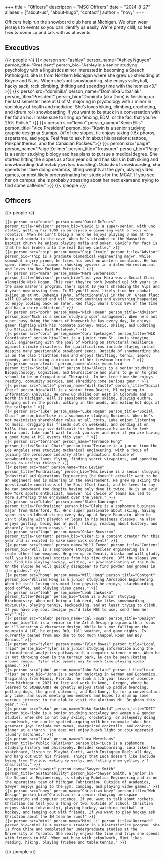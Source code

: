 +++
title = "Officers"
description = "MSC Officers"
date = "2024-8-27"
aliases = ["about-us", "about-hugo", "contact"]
author = "novy"
+++

Officers help run the snowboard club here at Michigan. We often wear jerseys to events so you can identify us easily. We're pretty chill, so feel free to come up and talk with us at events

## Executives
{{< people >}}
    {{< person src="ashley" person_name="Ashley Nguyen" person_title="President" person_bio="Ashley is a senior studying psychology with a linguistics minor interested in becoming a Speech Pathologist. She is from Northern Michigan where she grew up shredding at Boyne and Nubs. When she’s not snowboarding, she enjoys volleyball, hacky sack, rock climbing, thrifting and spending time with the homies<3." >}}
    {{< person src="dominika" person_name="Dominika Urbaniak" person_title="President" person_bio="Dominika (aka Dom) is finishing up her last semester here at U of M, majoring in psychology with a minor in sociology of health and medicine. She’s loves hiking, climbing, crocheting, and (drum roll) snowboarding! If you want to be stuck in a conversation with her for an hour make sure to bring up fencing, EDM, or the fact that you’re 25% Polish." >}}
    {{< person src="kevin" person_name="Kevin Ellis" person_title="Vice President" person_bio="Kevin is a senior studying graphic design at Stamps. Off of the slopes, he enjoys taking 0.5x photos, aspartame, and yoga. Feel free to ask him about his passions: tattoos, Pinkpantheress, and the Canadian Rockies.">}}
    {{< person src="paige" person_name="Paige Zellmer" person_title="Treasurer" person_bio="Paige is a senior studying biology and has plans to pursue a medical degree. She started hitting the slopes as a four year old and has skills in both skiing and snowboarding (but notably prefers boarding). Outside of snowboarding, she spends her time doing ceramics, lifting weights at the gym, playing video games, or most likely procrastinating her studies for the MCAT.  If you see her on campus, she is probably stressing about her next exam and trying to find some caffeine." >}}
{{< /people >}}

## Officers
{{< people >}}

    {{< person src="david" person_name="David McInnis" person_title="Advisor" person_bio="David is a super-senior, with unc status, getting his SUGS in aerospace engineering with a focus on robotics. When he isn’t being a nerd he enjoys playing 3 man at the berg and someda in the cave. When he’s stranded in the Wamsutter Baptist church he enjoys playing mafia and poker. David’s fun fact is that he has broken into the real Disney castle." >}}
    {{< person src="chip" person_name="Chip Cronin" person_title="Advisor" person_bio="Chip is a graduate biomedical engineering major. While somewhat injury prone, he tries his best on western mountains. He has spent these last 2 summers shucking oysters in a Salem MA restaurant and loves the New England Patriots." >}}
    {{< person src="mara" person_name="Mara Serbanescu" person_title="Advisor" person_bio="Last year Mara was a Social Chair alongside Nick Hogan. This year they're both (washed up) 5th years in the same master's program. She's spent 10 years shredding the Alps and 4 years now missing them. In MI you'll most likely find her combat skiing up at Mt. Bohemia (Boho, affectionately) in the UP. Green flag: will DD when needed and will record anything and everything happening to enjoy looking back on later. Red flag: wears Crocs 99% of the time and has a dairy addiction." >}}
    {{< person src="pork" person_name="Nick Hogan" person_title="Advisor" person_bio="Nick is a senior studying sport management. When he's not super busy doing the hours of homework he has every day, he enjoys gamer fighting with his roommate Sidney, music, skiing, and updating the Official Beer Ball Rulebook." >}}
    {{< person src="cori" person_name="Cori Spetnagel" person_title="MLK Coordinator" person_bio="Cori is a junior from St. Louis studying civil engineering with the goal of working on structural resilience against climate disasters. Her qualifications include staying intact despite many questionable snowboard sends. Outside of snowboarding she is on the club triathlon team and enjoys thrifting, tennis, improv comedy, and building a minion out of her freshman brother." >}}
    {{< person src="alexis" person_name="Alexis Mountford" person_title="Social Chair" person_bio="Alexis is a senior studying Biopsychology, Cognition, and Neuroscience and plans to go on to grad school to be an Occupational Therapist. In her free time she enjoys reading, community service, and shredding some serious gnar." >}}
    {{< person src="castle" person_name="Will Castle" person_title="Social Chair" person_bio="Will is a senior from Dewitt, MI majoring in Information Analysis. He grew up skiing out West in Colorado and up North in Michigan. Will is passionate about skiing, playing euchre, hanging out on the porch, walking in the woods, and eating hot dogs at the tailgate." >}}
    {{< person src="luke" person_name="Luke Hogan" person_title="Social Chair" person_bio="Luke is a sophomore studying Business. When he’s not maximizing shareholder value at all costs, Luke enjoys listening to music, dragging his friends out on weekends, and sending it on hills that are way too difficult for him because he wants to look extra cool. Luke can’t wait to ask you over and over if you are having a good time at MSC events this year. " >}}
    {{< person src="terrance" person_name="Terrance Fung" person_title="Social Chair" person_bio="Terrance is a junior from the Los Angeles area studying mechanical engineering, with a focus of joining the aerospace industry after graduation. Outside of snowboarding he loves flying, finding secret viewpoints, and spending money on useless things." >}}
    {{< person src="max" person_name="Max Levine" person_title="Fundraising" person_bio="Max Levine is a senior studying Industrial and Operations Engineering (he doesn’t actually want to be an engineer) and is minoring in the environment. He grew up skiing the questionable conditions of the East (Ice) Coast, and he loves to say he can snowboard too despite having only done it twice. He is an avid New York sports enthusiast, however his choice of teams has led to more suffering than enjoyment over the years." >}}
    {{< person src="blake" person_name="Blake Banninger " person_title="Fundraising" person_bio="Blake is a sophomore business major from Waterford, Mi. He's super passionate about skiing, having spent his childhood skiing every day up at Boyne Mountain. When he isn't playing with playdoh or legos in his business classes, he also enjoys golfing, being bad at pool, hiking, reading about history, and absurdly long video essays." >}}
    {{< person src="logo" person_name="Oskar Roxstrom" person_title="Content" person_bio="Oskar is a content creator for this year and is excited to make some sick content!" >}}
    {{< person src="tomeo" person_name="Will Tomeo" person_title="Content" person_bio="Will is a sophomore studying nuclear engineering in a realm other than weapons. He grew up in Denali, Alaska and will gladly tell you his survival stories from his time there. Off the slopes you can find him playing hockey, welding, or procrastinating at The Dude. On the slopes he will quickly disappear to find powder and gnomes in the glades." >}}
    {{< person src="hong" person_name="Will Hong" person_title="Content" person_bio="William Hong is a junior studying Aerospace Engineering. When he isn't losing his mind from physics he enjoys, skateboarding, good coffee, and playing video games." >}}
    {{< person src="leah" person_name="Leah Jankoska" person_title="Design" person_bio="Leah is a Junior studying Biochemistry. When not being a lab nerd, she likes snowboarding, obviously, playing tennis, backpacking, and at least trying to climb. If you have any cool designs you’d like MSC to use, send them her way!" >}}
    {{< person src="caleb" person_name="Cal Fuqua" person_title="Design" person_bio="Cal is a senior in the Art & Design program with a focus on illustration & character design. While he's not falling on the mountain A LOT, he enjoys DnD, fall weather, and game nights. Is currently banned from aux due to too much Chappel Roan and Boy Genius." >}}
    {{< person src="tyler" person_name="Tyler Nowak" person_title="Local Trips" person_bio="Tyler is a junior studying information along the informational analytics pathway with a computer science minor. When he is not throwing down in the terrain park, he can be seen skating around campus. Tyler also spends way to much time playing video games." >}}
    {{< person src="john" person_name="John Ballard" person_title="Local Trips" person_bio="John is a senior majoring in German and Economics. Originally from Miami, Florida, he took a 1.5 year leave of absence from Michigan in 2021 to live and work in Bend,  Oregon, where he learned to SNOWBOARD! He greatly enjoys stand up paddle boarding, petting dogs, the great outdoors, and Bad Bunny. Up for a conversation any time, and loves meeting new members and hopes to drum up some serious interest in the club to visit the glorious Mt. Brighton this year." >}}
    {{< person src="koko" person_name="Koko Buckhold" person_title="DEI" person_bio="koko is a senior studying sociology and women's & gender studies. when she is not busy skiing, crocheting, or allegedly doing schoolwork, she can be spotted arguing with her roommate luke. her greatest joys include cat memes, overpriced cocktails, and cooking dinner at a church. she does not enjoy busch light or coin operated laundry machines." >}}
    {{< person src="luca" person_name="Luca Meyerhans" person_title="Public Relations" person_bio="Luca is a sophomore studying history and philosophy. Besides snowboarding, Luca likes to skateboard, listen to Playboi Carti, watch Instagram Reels all day, and hang out with his friends. Things that Luca doesn't like include being from Florida, waking up early, and falling when getting off chairlifts." >}}
    {{< person src="sawyer" person_name="Sawyer Smith" person_title="Sustainability" person_bio="Sawyer Smith, a junior in the School of Engineering, is studying Robotics Engineering and is on the operations team of Michigan Fabrication. Outside of academics, Sawyer enjoys going to the gym, camping, and playing video games." >}}
    {{< person src="novy" person_name="Christian Novy" person_title="Web Design" person_bio="Christian is a senior studying aerospace engineering and computer science. If you want to talk about rockets, Christian can tell you a thing or two. Outside of school, Christian enjoys skiing (obviously), playing hockey, watching football or hockey, and hanging out with friends. If you want to play hockey ask Christian about the IM team he runs!" >}}
    {{< person src="mimi" person_name="Mimi Li" person_title="Outreach" person_bio="Mimi is a master's student in a biostatistics program. She is from China and completed her undergraduate studies at the University of Toronto. She really enjoys the time and trips she spends with friends in MSC. When not busy with schoolwork, Mimi likes reading, hiking, playing frisbee and table tennis." >}}

{{< /people >}}
